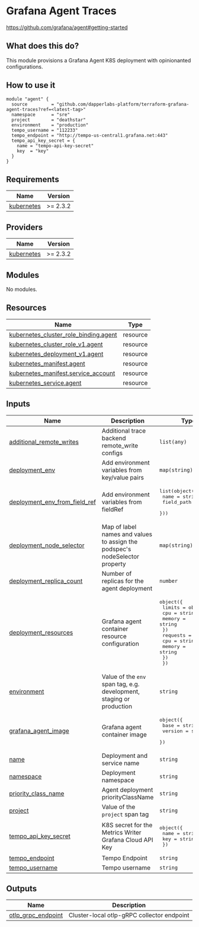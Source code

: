 # Grafana Agent Traces

https://github.com/grafana/agent#getting-started

## What does this do?

This module provisions a Grafana Agent K8S deployment with opinionanted configurations.

## How to use it

```hcl
module "agent" {
  source         = "github.com/dapperlabs-platform/terraform-grafana-agent-traces?ref=<latest-tag>"
  namespace      = "sre"
  project        = "deathstar"
  environment    = "production"
  tempo_username = "112233"
  tempo_endpoint = "http://tempo-us-central1.grafana.net:443"
  tempo_api_key_secret = {
    name = "tempo-api-key-secret"
    key  = "key"
  }
}
```

## Requirements

| Name | Version |
|------|---------|
| <a name="requirement_kubernetes"></a> [kubernetes](#requirement\_kubernetes) | >= 2.3.2 |

## Providers

| Name | Version |
|------|---------|
| <a name="provider_kubernetes"></a> [kubernetes](#provider\_kubernetes) | >= 2.3.2 |

## Modules

No modules.

## Resources

| Name | Type |
|------|------|
| [kubernetes_cluster_role_binding.agent](https://registry.terraform.io/providers/hashicorp/kubernetes/latest/docs/resources/cluster_role_binding) | resource |
| [kubernetes_cluster_role_v1.agent](https://registry.terraform.io/providers/hashicorp/kubernetes/latest/docs/resources/cluster_role_v1) | resource |
| [kubernetes_deployment_v1.agent](https://registry.terraform.io/providers/hashicorp/kubernetes/latest/docs/resources/deployment_v1) | resource |
| [kubernetes_manifest.agent](https://registry.terraform.io/providers/hashicorp/kubernetes/latest/docs/resources/manifest) | resource |
| [kubernetes_manifest.service_account](https://registry.terraform.io/providers/hashicorp/kubernetes/latest/docs/resources/manifest) | resource |
| [kubernetes_service.agent](https://registry.terraform.io/providers/hashicorp/kubernetes/latest/docs/resources/service) | resource |

## Inputs

| Name | Description | Type | Default | Required |
|------|-------------|------|---------|:--------:|
| <a name="input_additional_remote_writes"></a> [additional\_remote\_writes](#input\_additional\_remote\_writes) | Additional trace backend remote\_write configs | `list(any)` | `[]` | no |
| <a name="input_deployment_env"></a> [deployment\_env](#input\_deployment\_env) | Add environment variables from key/value pairs | `map(string)` | `{}` | no |
| <a name="input_deployment_env_from_field_ref"></a> [deployment\_env\_from\_field\_ref](#input\_deployment\_env\_from\_field\_ref) | Add environment variables from fieldRef | <pre>list(object({<br>    name       = string<br>    field_path = string<br>  }))</pre> | `[]` | no |
| <a name="input_deployment_node_selector"></a> [deployment\_node\_selector](#input\_deployment\_node\_selector) | Map of label names and values to assign the podspec's nodeSelector property | `map(string)` | `{}` | no |
| <a name="input_deployment_replica_count"></a> [deployment\_replica\_count](#input\_deployment\_replica\_count) | Number of replicas for the agent deployment | `number` | `5` | no |
| <a name="input_deployment_resources"></a> [deployment\_resources](#input\_deployment\_resources) | Grafana agent container resource configuration | <pre>object({<br>    limits = object({<br>      cpu    = string<br>      memory = string<br>    })<br>    requests = object({<br>      cpu    = string<br>      memory = string<br>    })<br>  })</pre> | <pre>{<br>  "limits": {<br>    "cpu": "2",<br>    "memory": "1G"<br>  },<br>  "requests": {<br>    "cpu": "1",<br>    "memory": "512M"<br>  }<br>}</pre> | no |
| <a name="input_environment"></a> [environment](#input\_environment) | Value of the `env` span tag, e.g. development, staging or production | `string` | n/a | yes |
| <a name="input_grafana_agent_image"></a> [grafana\_agent\_image](#input\_grafana\_agent\_image) | Grafana agent container image | <pre>object({<br>    base    = string<br>    version = string<br>  })</pre> | <pre>{<br>  "base": "grafana/agent",<br>  "version": "v0.24.1"<br>}</pre> | no |
| <a name="input_name"></a> [name](#input\_name) | Deployment and service name | `string` | `"grafana-tracing-agent"` | no |
| <a name="input_namespace"></a> [namespace](#input\_namespace) | Deployment namespace | `string` | n/a | yes |
| <a name="input_priority_class_name"></a> [priority\_class\_name](#input\_priority\_class\_name) | Agent deployment priorityClassName | `string` | `null` | no |
| <a name="input_project"></a> [project](#input\_project) | Value of the `project` span tag | `string` | n/a | yes |
| <a name="input_tempo_api_key_secret"></a> [tempo\_api\_key\_secret](#input\_tempo\_api\_key\_secret) | K8S secret for the Metrics Writer Grafana Cloud API Key | <pre>object({<br>    name = string<br>    key  = string<br>  })</pre> | n/a | yes |
| <a name="input_tempo_endpoint"></a> [tempo\_endpoint](#input\_tempo\_endpoint) | Tempo Endpoint | `string` | n/a | yes |
| <a name="input_tempo_username"></a> [tempo\_username](#input\_tempo\_username) | Tempo username | `string` | n/a | yes |

## Outputs

| Name | Description |
|------|-------------|
| <a name="output_otlp_grpc_endpoint"></a> [otlp\_grpc\_endpoint](#output\_otlp\_grpc\_endpoint) | Cluster-local otlp-gRPC collector endpoint |
